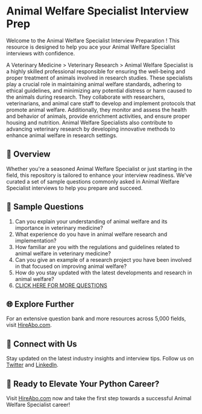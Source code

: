 # Animal Welfare Specialist Interview Prep

Welcome to the Animal Welfare Specialist Interview Preparation ! This resource is designed to help you ace your Animal Welfare Specialist interviews with confidence.

A Veterinary Medicine > Veterinary Research > Animal Welfare Specialist is a highly skilled professional responsible for ensuring the well-being and proper treatment of animals involved in research studies. These specialists play a crucial role in maintaining animal welfare standards, adhering to ethical guidelines, and minimizing any potential distress or harm caused to the animals during research. They collaborate with researchers, veterinarians, and animal care staff to develop and implement protocols that promote animal welfare. Additionally, they monitor and assess the health and behavior of animals, provide enrichment activities, and ensure proper housing and nutrition. Animal Welfare Specialists also contribute to advancing veterinary research by developing innovative methods to enhance animal welfare in research settings.

## 🚀 Overview

Whether you're a seasoned Animal Welfare Specialist or just starting in the field, this repository is tailored to enhance your interview readiness. We've curated a set of sample questions commonly asked in Animal Welfare Specialist interviews to help you prepare and succeed.

## 📝 Sample Questions

1. Can you explain your understanding of animal welfare and its importance in veterinary medicine?
2. What experience do you have in animal welfare research and implementation?
3. How familiar are you with the regulations and guidelines related to animal welfare in veterinary medicine?
4. Can you give an example of a research project you have been involved in that focused on improving animal welfare?
5. How do you stay updated with the latest developments and research in animal welfare?
6. [CLICK HERE FOR MORE QUESTIONS](https://hireabo.com/job/24_2_20/Animal%20Welfare%20Specialist)

## 🌐 Explore Further

For an extensive question bank and more resources across 5,000 fields, visit [HireAbo.com](https://www.hireabo.com).

## 📱 Connect with Us

Stay updated on the latest industry insights and interview tips. Follow us on [Twitter](https://twitter.com/hireabo) and [LinkedIn](https://www.linkedin.com/in/hire-abo-3609972a8/).

## 🚀 Ready to Elevate Your Python Career?

Visit [HireAbo.com](https://www.hireabo.com) now and take the first step towards a successful Animal Welfare Specialist career!